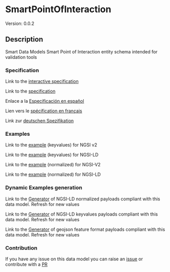 # SmartPointOfInteraction
Version: 0.0.2

## Description 

Smart Data Models Smart Point of Interaction entity schema intended for validation tools
### Specification

Link to the [interactive specification](https://swagger.lab.fiware.org/?url=https://smart-data-models.github.io/dataModel.PointOfInteraction/SmartPointOfInteraction/swagger.yaml)

Link to the [specification](https://smart-data-models.github.io/dataModel.PointOfInteraction/SmartPointOfInteraction/doc/spec.md)

Enlace a la [Especificación en español](https://smart-data-models.github.io/dataModel.PointOfInteraction/SmartPointOfInteraction/doc/spec_ES.md)

Lien vers le [spécification en français](https://smart-data-models.github.io/dataModel.PointOfInteraction/SmartPointOfInteraction/doc/spec_FR.md)

Link zur [deutschen Spezifikation](https://smart-data-models.github.io/dataModel.PointOfInteraction/SmartPointOfInteraction/doc/spec_DE.md)
### Examples

Link to the [example](https://smart-data-models.github.io/dataModel.PointOfInteraction/SmartPointOfInteraction/examples/example.json) (keyvalues) for NGSI v2

Link to the [example](https://smart-data-models.github.io/dataModel.PointOfInteraction/SmartPointOfInteraction/examples/example.jsonld) (keyvalues) for NGSI-LD

Link to the [example](https://smart-data-models.github.io/dataModel.PointOfInteraction/SmartPointOfInteraction/examples/example-normalized.json) (normalized) for NGSI-V2

Link to the [example](https://smart-data-models.github.io/dataModel.PointOfInteraction/SmartPointOfInteraction/examples/example-normalized.jsonld) (normalized) for NGSI-LD
### Dynamic Examples generation

Link to the [Generator](https://smartdatamodels.org/extra/ngsi-ld_generator_v0.92.php?schemaUrl=https://raw.githubusercontent.com/smart-data-models/dataModel.PointOfInteraction/master/SmartPointOfInteraction/schema.json&email=info@smartdatamodels.org) of NGSI-LD normalized payloads compliant with this data model. Refresh for new values

Link to the [Generator](https://smartdatamodels.org/extra/ngsi-ld_generator_keyvalues_v0.92.php?schemaUrl=https://raw.githubusercontent.com/smart-data-models/dataModel.PointOfInteraction/master/SmartPointOfInteraction/schema.json&email=info@smartdatamodels.org) of NGSI-LD keyvalues payloads compliant with this data model. Refresh for new values

Link to the [Generator](https://smartdatamodels.org/extra/geojson_features_generator_v1.0.php?schemaUrl=https://raw.githubusercontent.com/smart-data-models/dataModel.PointOfInteraction/master/SmartPointOfInteraction/schema.json&email=info@smartdatamodels.org) of geojson feature format payloads compliant with this data model. Refresh for new values
### Contribution

 If you have any issue on this data model you can raise an [issue](https://github.com/smart-data-models/dataModel.PointOfInteraction/issues)  or contribute with a [PR](https://github.com/smart-data-models/dataModel.PointOfInteraction/pulls)